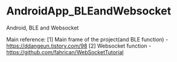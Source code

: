 # AndroidApp_BLEandWebsocket
Android, BLE and Websocket

Main reference: 
[1] Main frame of the project(and BLE function)   -  https://ddangeun.tistory.com/98
[2] Websocket function                            -  https://github.com/fahrican/WebSocketTutorial

